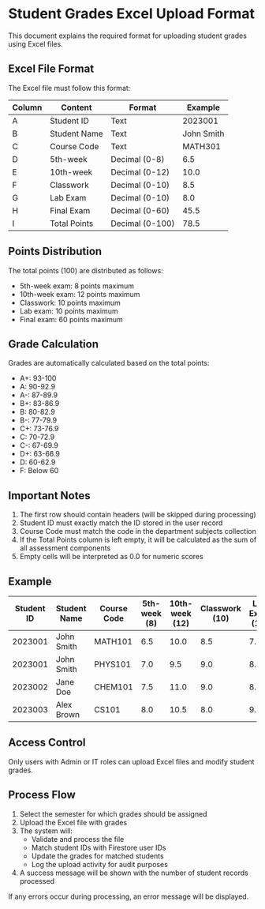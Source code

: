 # Student Grades Excel Upload Format

This document explains the required format for uploading student grades using Excel files.

## Excel File Format

The Excel file must follow this format:

| Column | Content | Format | Example |
|--------|---------|--------|---------|
| A | Student ID | Text | 2023001 |
| B | Student Name | Text | John Smith |
| C | Course Code | Text | MATH301 |
| D | 5th-week | Decimal (0-8) | 6.5 |
| E | 10th-week | Decimal (0-12) | 10.0 |
| F | Classwork | Decimal (0-10) | 8.5 |
| G | Lab Exam | Decimal (0-10) | 8.0 |
| H | Final Exam | Decimal (0-60) | 45.5 |
| I | Total Points | Decimal (0-100) | 78.5 |

## Points Distribution

The total points (100) are distributed as follows:
- 5th-week exam: 8 points maximum
- 10th-week exam: 12 points maximum
- Classwork: 10 points maximum
- Lab exam: 10 points maximum
- Final exam: 60 points maximum

## Grade Calculation

Grades are automatically calculated based on the total points:
- A+: 93-100
- A: 90-92.9
- A-: 87-89.9
- B+: 83-86.9
- B: 80-82.9
- B-: 77-79.9
- C+: 73-76.9
- C: 70-72.9
- C-: 67-69.9
- D+: 63-66.9
- D: 60-62.9
- F: Below 60

## Important Notes

1. The first row should contain headers (will be skipped during processing)
2. Student ID must exactly match the ID stored in the user record
3. Course Code must match the code in the department subjects collection
4. If the Total Points column is left empty, it will be calculated as the sum of all assessment components
5. Empty cells will be interpreted as 0.0 for numeric scores

## Example

| Student ID | Student Name | Course Code | 5th-week (8) | 10th-week (12) | Classwork (10) | Lab Exam (10) | Final Exam (60) | Total Points |
|------------|--------------|------------|--------------|----------------|----------------|---------------|-----------------|--------------|
| 2023001 | John Smith | MATH101 | 6.5 | 10.0 | 8.5 | 7.5 | 45.0 | 77.5 |
| 2023001 | John Smith | PHYS101 | 7.0 | 9.5 | 9.0 | 8.0 | 50.0 | 83.5 |
| 2023002 | Jane Doe | CHEM101 | 7.5 | 11.0 | 9.0 | 8.5 | 55.0 | 91.0 |
| 2023003 | Alex Brown | CS101 | 8.0 | 10.5 | 8.0 | 9.5 | 52.0 | 88.0 |

## Access Control

Only users with Admin or IT roles can upload Excel files and modify student grades.

## Process Flow

1. Select the semester for which grades should be assigned
2. Upload the Excel file with grades
3. The system will:
   - Validate and process the file
   - Match student IDs with Firestore user IDs
   - Update the grades for matched students
   - Log the upload activity for audit purposes
4. A success message will be shown with the number of student records processed

If any errors occur during processing, an error message will be displayed. 
